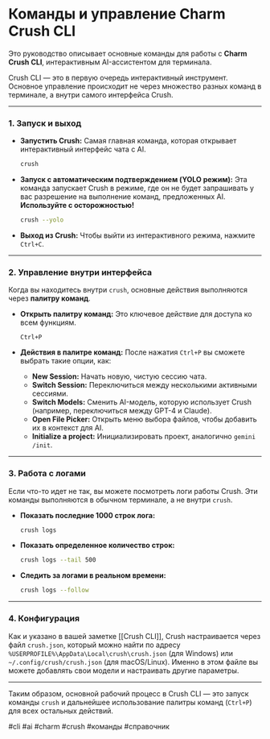# Команды и управление Charm Crush CLI

Это руководство описывает основные команды для работы с **Charm Crush CLI**, интерактивным AI-ассистентом для терминала.

Crush CLI — это в первую очередь интерактивный инструмент. Основное управление происходит не через множество разных команд в терминале, а внутри самого интерфейса Crush.

---

### 1. Запуск и выход

*   **Запустить Crush:**
    Самая главная команда, которая открывает интерактивный интерфейс чата с AI.
    ```bash
    crush
    ```

*   **Запуск с автоматическим подтверждением (YOLO режим):**
    Эта команда запускает Crush в режиме, где он не будет запрашивать у вас разрешение на выполнение команд, предложенных AI. **Используйте с осторожностью!**
    ```bash
    crush --yolo
    ```

*   **Выход из Crush:**
    Чтобы выйти из интерактивного режима, нажмите `Ctrl+C`.

---

### 2. Управление внутри интерфейса

Когда вы находитесь внутри `crush`, основные действия выполняются через **палитру команд**.

*   **Открыть палитру команд:**
    Это ключевое действие для доступа ко всем функциям.
    ```
    Ctrl+P
    ```

*   **Действия в палитре команд:**
    После нажатия `Ctrl+P` вы сможете выбрать такие опции, как:
    *   **New Session:** Начать новую, чистую сессию чата.
    *   **Switch Session:** Переключиться между несколькими активными сессиями.
    *   **Switch Models:** Сменить AI-модель, которую использует Crush (например, переключиться между GPT-4 и Claude).
    *   **Open File Picker:** Открыть меню выбора файлов, чтобы добавить их в контекст для AI.
    *   **Initialize a project:** Инициализировать проект, аналогично `gemini /init`.

---

### 3. Работа с логами

Если что-то идет не так, вы можете посмотреть логи работы Crush. Эти команды выполняются в обычном терминале, а не внутри `crush`.

*   **Показать последние 1000 строк лога:**
    ```bash
    crush logs
    ```

*   **Показать определенное количество строк:**
    ```bash
    crush logs --tail 500
    ```

*   **Следить за логами в реальном времени:**
    ```bash
    crush logs --follow
    ```

---

### 4. Конфигурация

Как и указано в вашей заметке [[Crush CLI]], Crush настраивается через файл `crush.json`, который можно найти по адресу `%USERPROFILE%\AppData\Local\crush\crush.json` (для Windows) или `~/.config/crush/crush.json` (для macOS/Linux). Именно в этом файле вы можете добавлять свои модели и настраивать другие параметры.

---

Таким образом, основной рабочий процесс в Crush CLI — это запуск команды `crush` и дальнейшее использование палитры команд (`Ctrl+P`) для всех остальных действий.

#cli #ai #charm #crush #команды #справочник
